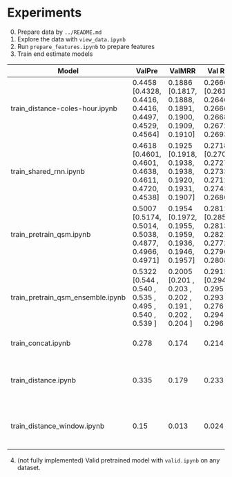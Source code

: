 # Experiments

0. Prepare data by `../README.md` 
1. Explore the data with `view_data.ipynb`
2. Run `prepare_features.ipynb` to prepare features
3. Train end estimate models

| Model                             | ValPre | ValMRR | Val R1  |  Description |
| --------------------------------- | ------ | ------ | ------- | ------------ |
| train_distance-coles-hour.ipynb   | 0.4458 [0.4328, 0.4416, 0.4416, 0.4497, 0.4529, 0.4564] | 0.1886 [0.1817, 0.1888, 0.1891, 0.1900, 0.1909, 0.1910] | 0.2660 [0.2619, 0.2646, 0.2666, 0.2668, 0.2672, 0.2693] | Distance between embeddings means similarity. New features added |
| train_shared_rnn.ipynb            | 0.4618 [0.4601, 0.4601, 0.4638, 0.4611, 0.4720, 0.4538] | 0.1925 [0.1918, 0.1938, 0.1938, 0.1920, 0.1931, 0.1907] | 0.2718 [0.2708, 0.2727, 0.2733, 0.2711, 0.2741, 0.2686] | Shared rnn model |
| train_pretrain_qsm.ipynb          | 0.5007 [0.5174, 0.5014, 0.5038, 0.4877, 0.4966, 0.4971] | 0.1954 [0.1972, 0.1955, 0.1959, 0.1936, 0.1946, 0.1957] | 0.2811 [0.2856, 0.2813, 0.2821, 0.2772, 0.2796, 0.2808] | Pretrained with MLM TrxEncoders with extra features, shared rnn, QuerySoftmaxLoss with dual anchors |
| train_pretrain_qsm_ensemble.ipynb | 0.5322 [0.544 , 0.540 , 0.535 , 0.495 , 0.540 , 0.539 ] | 0.2005 [0.201 , 0.203 , 0.202 , 0.191 , 0.202 , 0.204 ] | 0.2913 [0.294 , 0.295 , 0.293 , 0.276 , 0.294 , 0.296 ] | Based on `train_pretrain_qsm.ipynb`, pretrain once on full data, next train 5 models with different random seeds. Sum paired distances as ensemble predict merge |
| train_concat.ipynb                |  0.278 |  0.174 |  0.214  |  Concat embeddings and predict match as binary task  |
| train_distance.ipynb              |  0.335 |  0.179 |  0.233  |  Distance between embeddings means similarity. Pairs are sampled from whole sequence |
| train_distance_window.ipynb       |  0.15  |  0.013 |  0.024  |  Distance between embeddings means similarity. Pairs are sampled from the specific time window  |

4. (not fully implemented) Valid pretrained model with `valid.ipynb` on any dataset.
